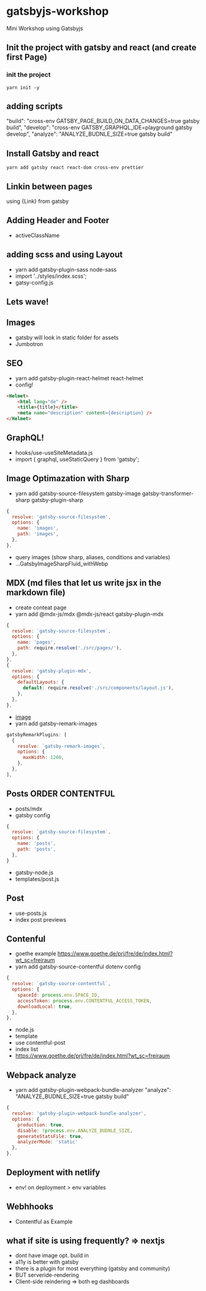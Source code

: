 # gatsbyjs-workshop
Mini Workshop using Gatsbyjs

## Init the project with gatsby and react (and create first Page)

### init the project
`yarn init -y`

## adding scripts
"build": "cross-env GATSBY_PAGE_BUILD_ON_DATA_CHANGES=true gatsby build",
"develop": "cross-env GATSBY_GRAPHQL_IDE=playground gatsby develop",
"analyze": "ANALYZE_BUDNLE_SIZE=true gatsby build"

## Install Gatsby and react
`yarn add gatsby react react-dom cross-env prettier`

## Linkin between pages
using {Link} from gatsby

## Adding Header and Footer
- activeClassName

## adding scss and using Layout
- yarn add gatsby-plugin-sass node-sass
- import '../styles/index.scss';
- gatsy-config.js

## Lets wave!

## Images
- gatsby will look in static folder for assets
- Jumbotron

## SEO
- yarn add gatsby-plugin-react-helmet react-helmet
- config!
```html
<Helmet>
    <html lang="de" />
    <title>{title}</title>
    <meta name="description" content={description} />
</Helmet>
```

## GraphQL!
- hooks/use-useSiteMetadata.js
- import { graphql, useStaticQuery } from 'gatsby';

## Image Optimazation with Sharp
 - yarn add gatsby-source-filesystem gatsby-image gatsby-transformer-sharp gatsby-plugin-sharp
```js
{
  resolve: 'gatsby-source-filesystem',
  options: {
    name: 'images',
    path: 'images',
  },
},
```
- query images (show sharp, aliases, conditions and variables)
- ...GatsbyImageSharpFluid_withWebp

## MDX (md files that let us write jsx in the markdown file)
- create conteat page
- yarn add @mdx-js/mdx @mdx-js/react gatsby-plugin-mdx
```js
{
  resolve: `gatsby-source-filesystem`,
  options: {
    name: 'pages',
    path: require.resolve('./src/pages/'),
  },
},
{
  resolve: 'gatsby-plugin-mdx',
  options: {
    defaultLayouts: {
      default: require.resolve('./src/components/layout.js'),
    },
  },
},
```
- [image](./images)
- yarn add gatsby-remark-images
```js
gatsbyRemarkPlugins: [
  {
    resolve: `gatsby-remark-images`,
    options: {
      maxWidth: 1260,
    },
  },
],
```

## Posts ORDER CONTENTFUL
- posts/mdx
- gatsby config
```js
{
  resolve: `gatsby-source-filesystem`,
  options: {
    name: 'posts',
    path: 'posts',
  },
}
```
- gatsby-node.js
- templates/post.js


## Post
- use-posts.js
- index post previews

## Contenful
- goethe example https://www.goethe.de/prj/fre/de/index.html?wt_sc=freiraum
- yarn add gatsby-source-contentful dotenv
config
```js
{
  resolve: `gatsby-source-contentful`,
  options: {
    spaceId: process.env.SPACE_ID,
    accessToken: process.env.CONTENTFUL_ACCESS_TOKEN,
    downloadLocal: true,
  },
},
```
- node.js
- template
- use contentful-post
- index list
- https://www.goethe.de/prj/fre/de/index.html?wt_sc=freiraum

## Webpack analyze
- yarn add gatsby-plugin-webpack-bundle-analyzer
"analyze": "ANALYZE_BUDNLE_SIZE=true gatsby build"
```js
{
  resolve: 'gatsby-plugin-webpack-bundle-analyzer',
  options: {
    production: true,
    disable: !process.env.ANALYZE_BUDNLE_SIZE,
    generateStatsFile: true,
    analyzerMode: 'static'
  },
},
```

## Deployment with netlify
- env! on deployment > env variables

## Webhhooks
- Contentful as Example

## what if site is using frequently? => nextjs
- dont have image opt. build in
- a11y is better with gatsby
- there is a plugin for most everything (gatsby and community)
- BUT serveride-rendering
- Client-side reindering => both eg dashboards
